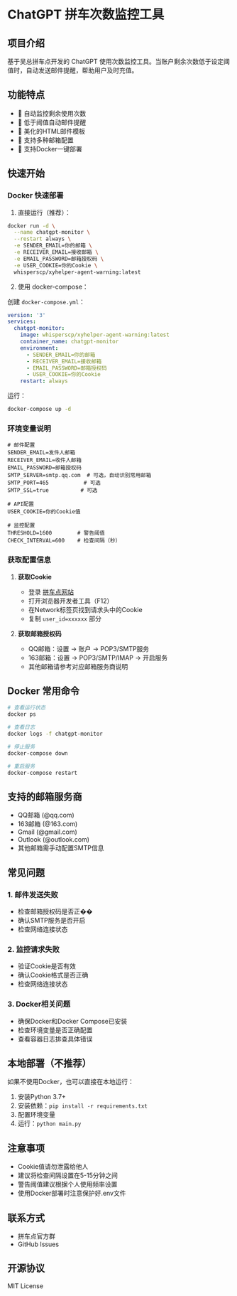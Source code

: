 # ChatGPT 拼车次数监控工具

## 项目介绍
基于吴总拼车点开发的 ChatGPT 使用次数监控工具。当账户剩余次数低于设定阈值时，自动发送邮件提醒，帮助用户及时充值。

## 功能特点
- 🔄 自动监控剩余使用次数
- 📧 低于阈值自动邮件提醒
- 🎨 美化的HTML邮件模板
- 🔧 支持多种邮箱配置
- 🐳 支持Docker一键部署

## 快速开始

### Docker 快速部署

1. 直接运行（推荐）：
```bash
docker run -d \
  --name chatgpt-monitor \
  --restart always \
  -e SENDER_EMAIL=你的邮箱 \
  -e RECEIVER_EMAIL=接收邮箱 \
  -e EMAIL_PASSWORD=邮箱授权码 \
  -e USER_COOKIE=你的Cookie \
  whisperscp/xyhelper-agent-warning:latest
```

2. 使用 docker-compose：

创建 `docker-compose.yml`：
```yaml
version: '3'
services:
  chatgpt-monitor:
    image: whisperscp/xyhelper-agent-warning:latest
    container_name: chatgpt-monitor
    environment:
      - SENDER_EMAIL=你的邮箱
      - RECEIVER_EMAIL=接收邮箱
      - EMAIL_PASSWORD=邮箱授权码
      - USER_COOKIE=你的Cookie
    restart: always
```

运行：
```bash
docker-compose up -d
```

### 环境变量说明

```env
# 邮件配置
SENDER_EMAIL=发件人邮箱
RECEIVER_EMAIL=收件人邮箱
EMAIL_PASSWORD=邮箱授权码
SMTP_SERVER=smtp.qq.com  # 可选，自动识别常用邮箱
SMTP_PORT=465           # 可选
SMTP_SSL=true          # 可选

# API配置
USER_COOKIE=你的Cookie值

# 监控配置
THRESHOLD=1600        # 警告阈值
CHECK_INTERVAL=600    # 检查间隔（秒）
```

### 获取配置信息

1. **获取Cookie**
   - 登录 [拼车点网站](https://www.xyhelper-agent.com)
   - 打开浏览器开发者工具（F12）
   - 在Network标签页找到请求头中的Cookie
   - 复制 `user_id=xxxxxx` 部分

2. **获取邮箱授权码**
   - QQ邮箱：设置 -> 账户 -> POP3/SMTP服务
   - 163邮箱：设置 -> POP3/SMTP/IMAP -> 开启服务
   - 其他邮箱请参考对应邮箱服务商说明

## Docker 常用命令

```bash
# 查看运行状态
docker ps

# 查看日志
docker logs -f chatgpt-monitor

# 停止服务
docker-compose down

# 重启服务
docker-compose restart
```

## 支持的邮箱服务商
- QQ邮箱 (@qq.com)
- 163邮箱 (@163.com)
- Gmail (@gmail.com)
- Outlook (@outlook.com)
- 其他邮箱需手动配置SMTP信息

## 常见问题

### 1. 邮件发送失败
- 检查邮箱授权码是否正��
- 确认SMTP服务是否开启
- 检查网络连接状态

### 2. 监控请求失败
- 验证Cookie是否有效
- 确认Cookie格式是否正确
- 检查网络连接状态

### 3. Docker相关问题
- 确保Docker和Docker Compose已安装
- 检查环境变量是否正确配置
- 查看容器日志排查具体错误

## 本地部署（不推荐）

如果不使用Docker，也可以直接在本地运行：

1. 安装Python 3.7+
2. 安装依赖：`pip install -r requirements.txt`
3. 配置环境变量
4. 运行：`python main.py`

## 注意事项
- Cookie值请勿泄露给他人
- 建议将检查间隔设置在5-15分钟之间
- 警告阈值建议根据个人使用频率设置
- 使用Docker部署时注意保护好.env文件

## 联系方式
- 拼车点官方群
- GitHub Issues

## 开源协议
MIT License
